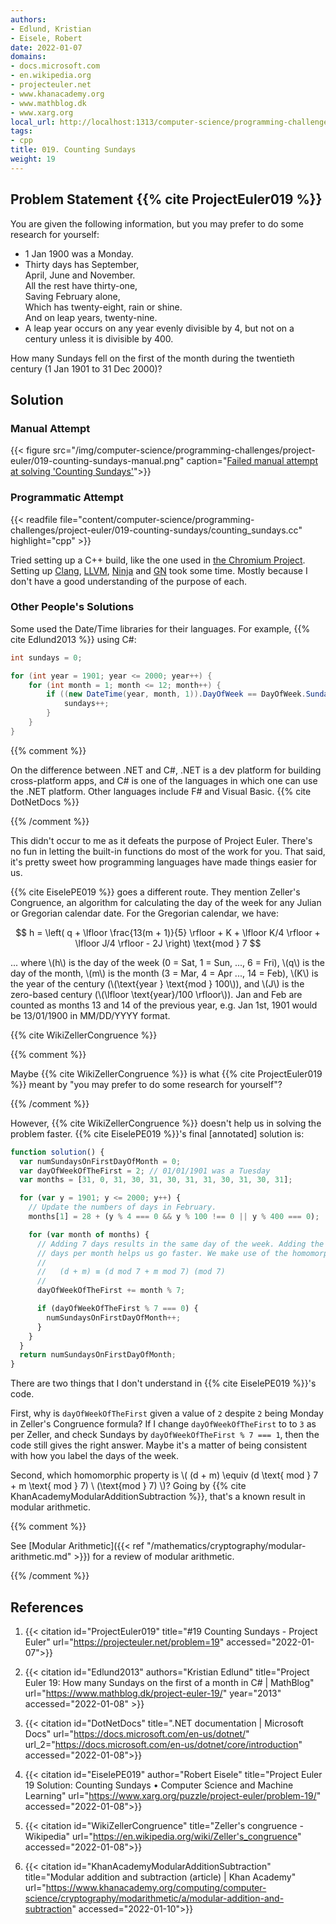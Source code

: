 ```yaml
---
authors:
- Edlund, Kristian
- Eisele, Robert
date: 2022-01-07
domains:
- docs.microsoft.com
- en.wikipedia.org
- projecteuler.net
- www.khanacademy.org
- www.mathblog.dk
- www.xarg.org
local_url: http://localhost:1313/computer-science/programming-challenges/project-euler/019-counting-sundays/019-counting-sundays/
tags:
- cpp
title: 019. Counting Sundays
weight: 19
---
```


## Problem Statement {{% cite ProjectEuler019 %}}

You are given the following information, but you may prefer to do some
research for yourself:

* 1 Jan 1900 was a Monday.
* Thirty days has September,<br/> April, June and November.<br/> All the
  rest have thirty-one,<br/> Saving February alone,<br/> Which has
  twenty-eight, rain or shine.<br/> And on leap years, twenty-nine.
* A leap year occurs on any year evenly divisible by 4, but not on a
  century unless it is divisible by 400.

How many Sundays fell on the first of the month during the twentieth
century (1 Jan 1901 to 31 Dec 2000)?

## Solution

### Manual Attempt

{{< figure
  src="/img/computer-science/programming-challenges/project-euler/019-counting-sundays-manual.png"
  caption="[Failed manual attempt at solving 'Counting Sundays'](https://onedrive.live.com/view.aspx?resid=D3A50A924AE586F1%214828&id=documents&wd=target%28Project%20Euler.one%7C4AFF21B6-FEDE-2540-83FB-3D9780501572%2F019.%20Counting%20Sundays%7CBFAA8572-5B22-4243-AEE7-F117AA6DF265%2F%29)">}}

### Programmatic Attempt

{{< readfile file="content/computer-science/programming-challenges/project-euler/019-counting-sundays/counting_sundays.cc" highlight="cpp" >}}

Tried setting up a C++ build, like the one used in [the Chromium
Project](https://www.chromium.org/Home). Setting up
[Clang](https://clang.llvm.org/), [LLVM](https://llvm.org/),
[Ninja](https://ninja-build.org/manual.html) and
[GN](https://gn.googlesource.com/gn/+/refs/heads/main/docs/quick_start.md) took
some time. Mostly because I don't have a good understanding of the purpose of
each.

### Other People's Solutions

Some used the Date/Time libraries for their languages. For example, {{% cite
Edlund2013 %}} using C#:

```c#
int sundays = 0;

for (int year = 1901; year <= 2000; year++) {
    for (int month = 1; month <= 12; month++) {
        if ((new DateTime(year, month, 1)).DayOfWeek == DayOfWeek.Sunday) {
            sundays++;
        }
    }
}
```

{{% comment %}}

On the difference between .NET and C#, .NET is a dev platform for building
cross-platform apps, and C# is one of the languages in which one can use the
.NET platform. Other languages include F# and Visual Basic. {{% cite DotNetDocs
%}}

{{% /comment %}}

This didn't occur to me as it defeats the purpose of Project Euler. There's no
fun in letting the built-in functions do most of the work for you. That said,
it's pretty sweet how programming languages have made things easier for us.

{{% cite EiselePE019 %}} goes a different route. They mention Zeller's
Congruence, an algorithm for calculating the day of the week for any Julian or
Gregorian calendar date. For the Gregorian calendar, we have:

$$ h = \left( q + \lfloor \frac{13(m + 1)}{5} \rfloor + K + \lfloor K/4 \rfloor + \lfloor J/4 \rfloor - 2J \right) \text{mod } 7 $$

... where \\(h\\) is the day of the week (0 = Sat, 1 = Sun, ..., 6 = Fri),
\\(q\\) is the day of the month, \\(m\\) is the month (3 = Mar, 4 = Apr ..., 14
= Feb), \\(K\\) is the year of the century (\\(\text{year } \text{mod } 100\\)),
and \\(J\\) is the zero-based century (\\(\lfloor \text{year}/100 \rfloor\\)).
Jan and Feb are counted as months 13 and 14 of the previous year, e.g. Jan 1st,
1901 would be 13/01/1900 in MM/DD/YYYY format.

{{% cite WikiZellerCongruence %}}

{{% comment %}}

Maybe {{% cite WikiZellerCongruence %}} is what {{% cite ProjectEuler019 %}}
meant by "you may prefer to do some research for yourself"?

{{% /comment %}}

However, {{% cite WikiZellerCongruence %}} doesn't help us in solving the problem
faster. {{% cite EiselePE019 %}}'s final [annotated] solution is:

```js
function solution() {
  var numSundaysOnFirstDayOfMonth = 0;
  var dayOfWeekOfTheFirst = 2; // 01/01/1901 was a Tuesday
  var months = [31, 0, 31, 30, 31, 30, 31, 31, 30, 31, 30, 31];

  for (var y = 1901; y <= 2000; y++) {
    // Update the numbers of days in February.
    months[1] = 28 + (y % 4 === 0 && y % 100 !== 0 || y % 400 === 0);

    for (var month of months) {
      // Adding 7 days results in the same day of the week. Adding the number of
      // days per month helps us go faster. We make use of the homomorphic rule:
      //
      //   (d + m) ≡ (d mod 7 + m mod 7) (mod 7)
      //
      dayOfWeekOfTheFirst += month % 7;

      if (dayOfWeekOfTheFirst % 7 === 0) {
        numSundaysOnFirstDayOfMonth++;
      }
    }
  }
  return numSundaysOnFirstDayOfMonth;
}
```

There are two things that I don't understand in {{% cite EiselePE019 %}}'s code.

First, why is `dayOfWeekOfTheFirst` given a value of `2` despite `2` being
Monday in Zeller's Congruence formula? If I change `dayOfWeekOfTheFirst` to to
`3` as per Zeller, and check Sundays by `dayOfWeekOfTheFirst % 7 === 1`, then
the code still gives the right answer. Maybe it's a matter of being consistent
with how you label the days of the week.

Second, which homomorphic property is \\( (d + m) \equiv (d \text{ mod } 7 + m
\text{ mod } 7) \ (\text{mod } 7) \\)? Going by {{% cite
KhanAcademyModularAdditionSubtraction %}}, that's a known result in modular
arithmetic.

{{% comment %}}

See [Modular Arithmetic]({{< ref
"/mathematics/cryptography/modular-arithmetic.md" >}}) for a review of modular
arithmetic.

{{% /comment %}}

## References

1. {{< citation
  id="ProjectEuler019"
  title="#19 Counting Sundays - Project Euler"
  url="https://projecteuler.net/problem=19"
  accessed="2022-01-07">}}

1. {{< citation
  id="Edlund2013"
  authors="Kristian Edlund"
  title="Project Euler 19: How many Sundays on the first of a month in C# | MathBlog"
  url="https://www.mathblog.dk/project-euler-19/"
  year="2013"
  accessed="2022-01-08" >}}

1. {{< citation
  id="DotNetDocs"
  title=".NET documentation | Microsoft Docs"
  url="https://docs.microsoft.com/en-us/dotnet/"
  url_2="https://docs.microsoft.com/en-us/dotnet/core/introduction"
  accessed="2022-01-08">}}

1. {{< citation
  id="EiselePE019"
  author="Robert Eisele"
  title="Project Euler 19 Solution: Counting Sundays • Computer Science and Machine Learning"
  url="https://www.xarg.org/puzzle/project-euler/problem-19/"
  accessed="2022-01-08">}}

1. {{< citation
  id="WikiZellerCongruence"
  title="Zeller's congruence - Wikipedia"
  url="https://en.wikipedia.org/wiki/Zeller's_congruence"
  accessed="2022-01-08">}}

1. {{< citation
  id="KhanAcademyModularAdditionSubtraction"
  title="Modular addition and subtraction (article) | Khan Academy"
  url="https://www.khanacademy.org/computing/computer-science/cryptography/modarithmetic/a/modular-addition-and-subtraction"
  accessed="2022-01-10">}}
